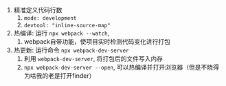 1. 精准定义代码行数
   1. `mode: development`
   2. `devtool: "inline-source-map"`
2. 热编译: 运行 `npx webpack --watch`,
   1. webpack自带功能，使项目实时检测代码变化进行打包
3. 热更新: 运行命令 `npx webpack-dev-server`
   1. 利用 `webpack-dev-server`, 将打包后的文件写入内存
   2. `npx webpack-dev-server --open`, 可以热编译并打开浏览器（但是不晓得为啥我的老是打开finder）